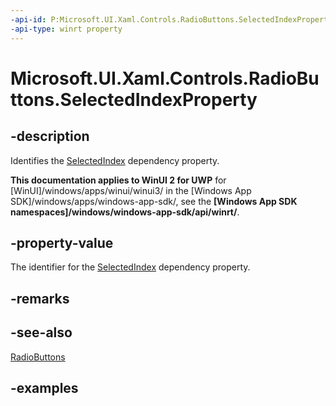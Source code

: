 ```yaml
---
-api-id: P:Microsoft.UI.Xaml.Controls.RadioButtons.SelectedIndexProperty
-api-type: winrt property
---
```


# Microsoft.UI.Xaml.Controls.RadioButtons.SelectedIndexProperty

<!--
public object SelectedIndexProperty { get; }
-->

## -description

Identifies the [SelectedIndex](radiobuttons_selectedindex.md) dependency property.

**This documentation applies to WinUI 2 for UWP** for [WinUI]/windows/apps/winui/winui3/ in the [Windows App SDK]/windows/apps/windows-app-sdk/, see the **[Windows App SDK namespaces]/windows/windows-app-sdk/api/winrt/**.

## -property-value

The identifier for the [SelectedIndex](radiobuttons_selectedindex.md) dependency property.

## -remarks

## -see-also

[RadioButtons](radiobuttons.md)

## -examples

